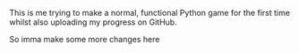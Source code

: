 This is me trying to make a normal, functional Python game for the first time whilst also uploading my progress on GitHub.

So imma make some more changes here
